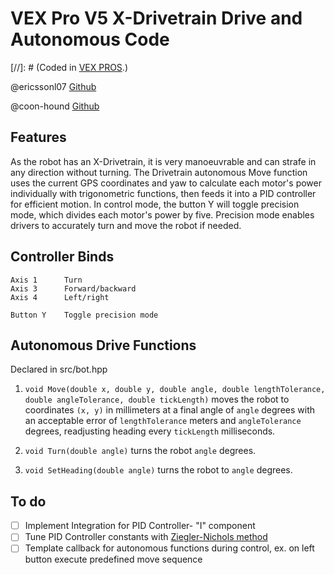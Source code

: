 # VEX Pro V5 X-Drivetrain Drive and Autonomous Code

[//]: # (Coded in [VEX PROS](https://pros.cs.purdue.edu/v5/api/cpp/index.html).)

@ericssonl07 [Github](https://github.com/ericssonl07)

@coon-hound [Github](https://github.com/coon-hound)

## Features
As the robot has an X-Drivetrain, it is very manoeuvrable and can strafe in any direction without turning.
The Drivetrain autonomous Move function uses the current GPS coordinates and yaw to calculate each motor's
power individually with trigonometric functions, then feeds it into a PID controller for efficient motion.
In control mode, the button Y will toggle precision mode, which divides each motor's power by five. Precision
mode enables drivers to accurately turn and move the robot if needed.

## Controller Binds
```
Axis 1      Turn
Axis 3      Forward/backward
Axis 4      Left/right

Button Y    Toggle precision mode
```

## Autonomous Drive Functions
Declared in src/bot.hpp
1. `void Move(double x, double y, double angle, double lengthTolerance, double angleTolerance, double tickLength)` moves the robot to coordinates `(x, y)` in millimeters at a final angle of `angle` degrees with an acceptable error of `lengthTolerance` meters and `angleTolerance` degrees, readjusting heading every `tickLength` milliseconds.

2. `void Turn(double angle)` turns the robot `angle` degrees.

3. `void SetHeading(double angle)` turns the robot to `angle` degrees.

## To do
- [ ] Implement Integration for PID Controller- "I" component
- [ ] Tune PID Controller constants with [Ziegler-Nichols method](https://en.wikipedia.org/wiki/Ziegler-Nichols_method)
- [ ] Template callback for autonomous functions during control, ex. on left button execute predefined move sequence
